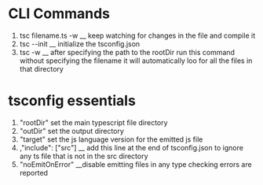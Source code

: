 # CLI Commands
1. tsc filename.ts -w __ keep watching for changes in the file and compile it
2. tsc --init __ initialize the tsconfig.json
3. tsc -w __ after specifying the path to the rootDir run this command without specifying the filename it will automatically loo  for all the files in that directory



# tsconfig essentials
1. "rootDir" set the main typescript file directory
2. "outDir" set the output directory 
3. "target" set the js language version for the emitted js file
4. ,"include": ["src"] __ add this line at the end of tsconfig.json to ignore any ts file that is not in the src directory
5. "noEmitOnError" __disable emitting files in any type checking errors are reported